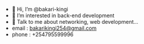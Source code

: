 - 👋 Hi, I’m @bakari-kingi
- 👀 I’m interested in back-end development
- 🌱 Talk to me about networking, web development...
- email : bakarikingi254@gmail.com
- phone : +254795599996
<!---
bakari-kingi/bakari-kingi is a ✨ special ✨ repository because its `README.md` (this file) appears on your GitHub profile.
You can click the Preview link to take a look at your changes.
--->
